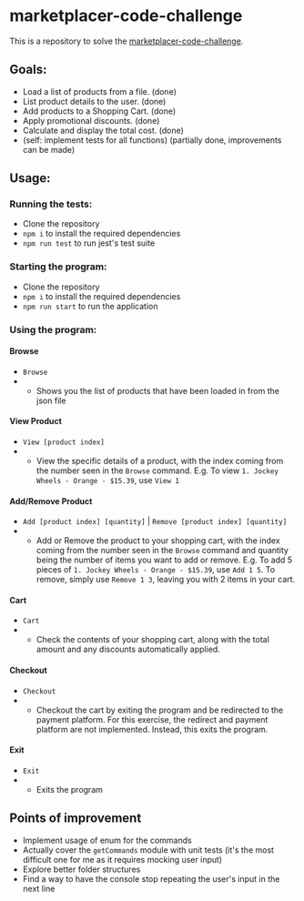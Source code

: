 # marketplacer-code-challenge

This is a repository to solve the [marketplacer-code-challenge](https://gist.github.com/alexrogers/63d262d4e07b75a45c646cd4f473accf).

## Goals:

- Load a list of products from a file. (done)
- List product details to the user. (done)
- Add products to a Shopping Cart. (done)
- Apply promotional discounts. (done)
- Calculate and display the total cost. (done)
- (self: implement tests for all functions) (partially done, improvements can be made)

## Usage:

### Running the tests:

- Clone the repository
- `npm i` to install the required dependencies
- `npm run test` to run jest's test suite

### Starting the program:

- Clone the repository
- `npm i` to install the required dependencies
- `npm run start` to run the application

### Using the program:

#### Browse

- `Browse`
- - Shows you the list of products that have been loaded in from the json file

#### View Product

- `View [product index]`
- - View the specific details of a product, with the index coming from the number seen in the `Browse` command. E.g. To view `1. Jockey Wheels - Orange - $15.39`, use `View 1`

#### Add/Remove Product

- `Add [product index] [quantity]` | `Remove [product index] [quantity]`
- - Add or Remove the product to your shopping cart, with the index coming from the number seen in the `Browse` command and quantity being the number of items you want to add or remove. E.g. To add 5 pieces of `1. Jockey Wheels - Orange - $15.39`, use `Add 1 5`. To remove, simply use `Remove 1 3`, leaving you with 2 items in your cart.

#### Cart

- `Cart`
- - Check the contents of your shopping cart, along with the total amount and any discounts automatically applied.

#### Checkout

- `Checkout`
- - Checkout the cart by exiting the program and be redirected to the payment platform. For this exercise, the redirect and payment platform are not implemented. Instead, this exits the program.

#### Exit

- `Exit`
- - Exits the program

## Points of improvement

- Implement usage of enum for the commands
- Actually cover the `getCommands` module with unit tests (it's the most difficult one for me as it requires mocking user input)
- Explore better folder structures
- Find a way to have the console stop repeating the user's input in the next line
